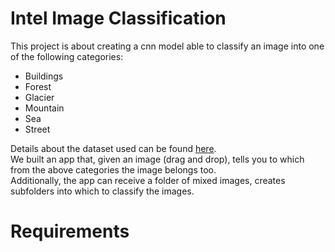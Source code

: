 
# Intel Image Classification
This project is about creating a cnn model able to classify an image into one of the following categories:  
* Buildings  
* Forest  
* Glacier
* Mountain
* Sea
* Street
 
Details about the dataset used can be found [here](https://www.kaggle.com/datasets/puneet6060/intel-image-classification).  
We built an app that, given an image (drag and drop), tells you to which from the above categories the image belongs too.  
Additionally, the app can receive a folder of mixed images, creates subfolders into which to classify the images.

# Requirements



